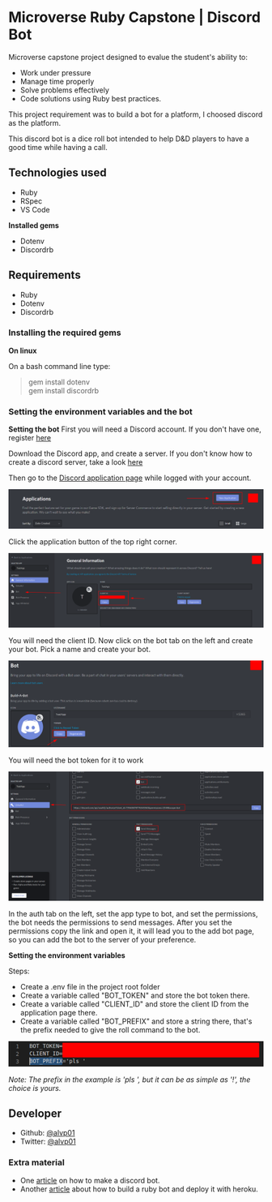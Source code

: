 # Microverse Ruby Capstone | Discord Bot

Microverse capstone project designed to evalue the student's ability to:
- Work under pressure
- Manage time properly
- Solve problems effectively
- Code solutions using Ruby best practices.

This project requirement was to build a bot for a platform, I choosed discord as the platform.

This discord bot is a dice roll bot intended to help D&D players to have a good time while having a call.

## Technologies used

- Ruby
- RSpec
- VS Code

**Installed gems**

- Dotenv
- Discordrb

## Requirements

- Ruby
- Dotenv
- Discordrb

### Installing the required gems

**On linux**

On a bash command line type:

>gem install dotenv <br>
>gem install discordrb

### Setting the environment variables and the bot

**Setting the bot**
First you will need a Discord account. If you don't have one, register [here](https://discord.com/new) <br>

Download the Discord app, and create a server. If you don't know how to create a discord server, take a look [here](https://www.howtogeek.com/364075/how-to-create-set-up-and-manage-your-discord-server/)

Then go to the [Discord application page](https://discord.com/developers/applications) while logged with your account.

![Discord page](./assets/2020-07-11_19-53.png)

Click the application button of the top right corner.

![App page](./assets/img2.png)

You will need the client ID. Now click on the bot tab on the left and create your bot. Pick a name and create your bot.

![Bot tkn](./assets/img3.png)

You will need the bot token for it to work

![Bot permissions](./assets/img4.png)

In the auth tab on the left, set the app type to bot, and set the permissions, the bot needs the permissions to send messages. After you set the permissions copy the link and open it, it will lead you to the add bot page, so you can add the bot to the server of your preference.

**Setting the environment variables**

Steps:

- Create a .env file in the project root folder
- Create a variable called "BOT_TOKEN" and store the bot token there.
- Create a variable called "CLIENT_ID" and store the client ID from the application page there.
- Create a variable called "BOT_PREFIX" and store a string there, that's the prefix needed to give the roll command to the bot.

![env variables](./assets/img5.png)

*Note: The prefix in the example is 'pls ', but it can be as simple as '!', the choice is yours.*

## Developer

- Github: [@alvp01](https://github.com/alvp01)
- Twitter: [@alvp01](https://twitter.com/alvp01)

### Extra material

- One [article](https://medium.com/@goodatsports/how-to-make-a-simple-discord-bot-in-ruby-to-annoy-your-friends-f5d0438daa70) on how to make a discord bot.
- Another [article](https://medium.com/@albert.palka/build-discord-bot-in-minutes-using-discordrb-gem-fa2da38668bb) about how to build a ruby bot and deploy it with heroku.